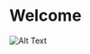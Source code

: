 # Welcome
![Alt Text](https://media.discordapp.net/attachments/860971106961719356/929376012742049882/tuxel.gif)
